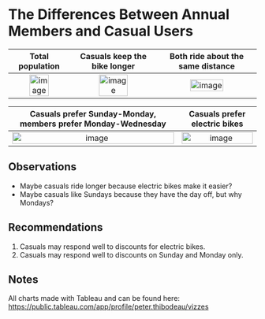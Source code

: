# The Differences Between Annual Members and Casual Users

|Total population|Casuals keep the bike longer|Both ride about the same distance|
|:---:|:---:|:---:|
|<img width="60%" alt="image" src="https://github.com/peter-thibodeau/google-case-study/assets/158618486/b1d64c3a-2398-40b7-81bf-64f20701c162">|<img width="60%" alt="image" src="https://github.com/peter-thibodeau/google-case-study/assets/158618486/a89fb803-3713-4e61-b44e-9a62c290eb7d">|<img width="60%" alt="image" src="https://github.com/peter-thibodeau/google-case-study/assets/158618486/8eee41fd-fa0e-4934-8676-f0438a1510fd">|

|Casuals prefer Sunday-Monday, members prefer Monday-Wednesday|Casuals prefer electric bikes|
|:---:|:---:|
|<img width="100%" alt="image" src="https://github.com/peter-thibodeau/google-case-study/assets/158618486/188e0925-e2c5-404f-8b6a-fdc227c92abf">|<img width="100%" alt="image" src="https://github.com/peter-thibodeau/google-case-study/assets/158618486/37df74f5-eb95-43cc-b195-aa210ee1fa5c">|

## Observations
- Maybe casuals ride longer because electric bikes make it easier?
- Maybe casuals like Sundays because they have the day off, but why Mondays?

## Recommendations
1.	Casuals may respond well to discounts for electric bikes.  
2.	Casuals may respond well to discounts on Sunday and Monday only.  	

## Notes
All charts made with Tableau and can be found here: https://public.tableau.com/app/profile/peter.thibodeau/vizzes

